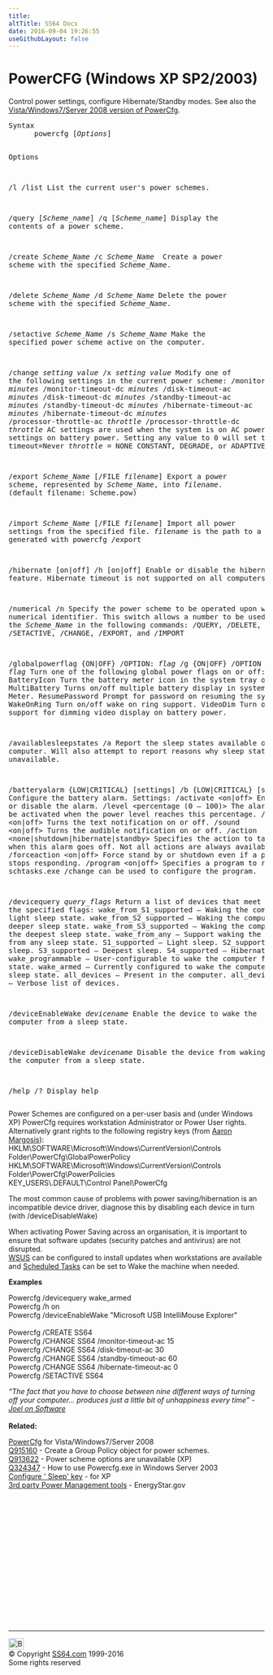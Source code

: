 ```yaml
---
title:
altTitle: SS64 Docs
date: 2016-09-04 19:26:55
useGithubLayout: false
---
```

<!-- #BeginLibraryItem "/Library/head_nt.lbi" --><!-- #EndLibraryItem --><h1>PowerCFG (Windows XP SP2/2003) </h1>
<p>Control power settings,  configure Hibernate/Standby modes. See also the <a href="powercfg.html">Vista/Windows7/Server 2008 version of PowerCfg</a>. </p>
<pre>Syntax
      powercfg [<i>Options</i>]

Options

   /l
   /list
            List the current user's power schemes.

   /query [<i>Scheme_name</i>]
   /q [<i>Scheme_name</i>]
            Display the contents of a power scheme.

   /create <i>Scheme_Name</i>
   /c <i>Scheme_Name
</i>            Create a power scheme with the specified <i>Scheme_Name</i>.

   /delete <i>Scheme_Name</i>
   /d <i>Scheme_Name</i>
            Delete the power scheme with the specified <i>Scheme_Name</i>.

   /setactive <i>Scheme_Name</i>
   /s <i>Scheme_Name</i>
            Make the specified power scheme active on the computer.

   /change <i>setting value</i>
   /x <i>setting value</i>
           Modify one of the following settings in the current power scheme:
              /monitor-timeout-ac <i>minutes</i>
              /monitor-timeout-dc <i>minutes</i>
              /disk-timeout-ac <i>minutes</i>
              /disk-timeout-dc <i>minutes</i>
              /standby-timeout-ac <i>minutes</i>
              /standby-timeout-dc <i>minutes</i>
              /hibernate-timeout-ac <i>minutes</i>
              /hibernate-timeout-dc <i>minutes</i>
              /processor-throttle-ac <i>throttle</i>
              /processor-throttle-dc <i>throttle</i>
            AC settings are used when the system is on AC power. DC settings on battery power.
            Setting any value to 0 will set the timeout=Never 
            <i>throttle </i>= NONE CONSTANT, DEGRADE, or ADAPTIVE.

   /export <i>Scheme_Name </i>[/FILE <i>filename</i>]
            Export a power scheme, represented by <i>Scheme_Name</i>, into <i>filename</i>. (default filename: Scheme.pow)

   /import <i>Scheme_Name </i>[/FILE <i>filename</i>]
            Import all power settings from the specified file.
            <i>filename</i> is the path to a file generated with powercfg /export

   /hibernate [on|off]
   /h [on|off]
            Enable or disable the hibernate feature. Hibernate timeout is not supported on all computers.

   /numerical
   /n
            Specify the power scheme to be operated upon with a numerical identifier.
            This switch allows a number to be used in place of the <i>Scheme_Name</i> in the following
            commands: /QUERY, /DELETE, /SETACTIVE, /CHANGE, /EXPORT, and /IMPORT

   /globalpowerflag {ON|OFF} /OPTION: <i>flag</i>
   /g {ON|OFF} /OPTION <i>flag</i>
            Turn one of the following global power flags on or off:
               BatteryIcon    Turn the battery meter icon in the system tray on/off.
               MultiBattery   Turns on/off multiple battery display in system Power Meter.
               ResumePassword Prompt for password on resuming the system.
               WakeOnRing     Turn on/off wake on ring support.
               VideoDim       Turn on/off support for dimming video display on battery power.
                                         
   /availablesleepstates
   /a
            Report the sleep states available on the computer.
            Will also attempt to report reasons why sleep states are unavailable.

   /batteryalarm {LOW|CRITICAL} [settings]
   /b {LOW|CRITICAL} [settings]
            Configure the battery alarm.
            Settings:
               /activate &lt;on|off&gt;
                   Enable or disable the alarm.
               /level &lt;percentage (0 – 100)&gt;
                   The alarm will be activated when the power level reaches this percentage.
               /text &lt;on|off&gt;
                   Turns the text notification on or off.
               /sound &lt;on|off&gt;
                   Turns the audible notification on or off.
               /action &lt;none|shutdown|hibernate|standby&gt;
                   Specifies the action to take when this alarm goes off.
                   Not all actions are always available.
               /forceaction &lt;on|off&gt;
                   Force stand by or shutdown even if a program stops responding.
               /program &lt;on|off&gt;
                   Specifies a program to run.  schtasks.exe /change can be used to configure the program.
                          
   /devicequery <i>query_flags</i>
            Return a list of devices that meet the specified flags:
               wake_from_S1_supported – Waking the computer from a light sleep state.
               wake_from_S2_supported – Waking the computer from a deeper sleep state.
               wake_from_S3_supported – Waking the computer from the deepest sleep state.
               wake_from_any   – Support waking the computer from any sleep state.
               S1_supported    – Light sleep.
               S2_supported    – Deeper sleep.
               S3_supported    – Deepest sleep.
               S4_supported    – Hibernation.
               wake_programmable – User-configurable to wake the computer from a sleep state.
               wake_armed      – Currently configured to wake the computer from any sleep state.
               all_devices     – Present in the computer.
               all_devices_verbose – Verbose list of devices.

   /deviceEnableWake <i>devicename</i>
            Enable the device to wake the computer from a sleep state.
      
   /deviceDisableWake <i>devicename</i>
            Disable the device from waking the computer from a sleep state.

   /help
   /?
            Display help
</pre>
<p>Power Schemes are configured on a per-user basis and (under Windows XP) PowerCfg requires workstation Administrator or Power User rights. <br>
Alternatively grant rights to the following registry keys (from <a href="http://blogs.msdn.com/b/aaron_margosis/archive/2005/02/09/370263.aspx">Aaron Margosis</a>): <span class="code"><br>
HKLM\SOFTWARE\Microsoft\Windows\CurrentVersion\Controls Folder\PowerCfg\GlobalPowerPolicy<br>
HKLM\SOFTWARE\Microsoft\Windows\CurrentVersion\Controls Folder\PowerCfg\PowerPolicies<br>
KEY_USERS\.DEFAULT\Control Panel\PowerCfg</span></p>
<p>The most common cause of problems with power saving/hibernation is an incompatible device driver, diagnose this by disabling each device in turn (with <span class="code">/deviceDisableWake</span>) </p>
<p>When activating Power Saving across an organisation, it is important to ensure that software updates (security patches and antivirus) are not disrupted.<br>
<a href="http://technet.microsoft.com/en-us/windowsserver/bb332157.aspx">WSUS</a> can be configured to install updates when workstations are available and <a href="schtasks.html">Scheduled Tasks</a> can be set to Wake the machine when needed. </p>
<p><b>Examples</b></p>
<p class="code">Powercfg /devicequery wake_armed<br>
Powercfg /h on<br>
Powercfg /deviceEnableWake "Microsoft USB IntelliMouse Explorer"<br>
<br>
Powercfg /CREATE SS64 <br>
Powercfg /CHANGE SS64 /monitor-timeout-ac 15<br>
Powercfg /CHANGE SS64 /disk-timeout-ac 30<br>
Powercfg /CHANGE SS64 /standby-timeout-ac 60<br>
Powercfg /CHANGE SS64 /hibernate-timeout-ac 0<br>
Powercfg /SETACTIVE SS64 </p>
<p> <span class="quote"><i>“The fact that you have to choose between nine different ways of turning off your computer... produces just a little bit of unhappiness every time” - <a href="http://www.joelonsoftware.com/items/2006/11/21.html">Joel on Software</a></i></span> <br>
<br>
<b> Related:</b></p>
<p><a href="powercfg.html">PowerCfg</a> for  Vista/Windows7/Server 2008<br>
<a href="https://support.microsoft.com/kb/915160">Q915160</a> - Create a Group Policy object for power schemes.<br>
<a href="https://support.microsoft.com/kb/913622">Q913622</a> - Power scheme options are unavailable (XP)<br>
<a href="https://support.microsoft.com/kb/324347">Q324347</a> - How to use Powercfg.exe in Windows Server 2003<br>
<a href="http://ask.metafilter.com/189659/Why-does-powercfg-not-do-what-I-want-in-Windows-7#2740762">Configure ' Sleep' key</a> - for XP
<br>
<a href="http://www.energystar.gov/index.cfm?c=power_mgt.pr_power_mgt_comm_packages">3rd party Power Management tools</a> - EnergyStar.gov</p><!-- #BeginLibraryItem "/Library/foot_nt.lbi" --><p>
<!-- windows300 -->
<ins class="adsbygoogle" style="display:inline-block;width:300px;height:250px" data-ad-client="ca-pub-6140977852749469" data-ad-slot="7649547908"></ins>
<script>
(adsbygoogle = window.adsbygoogle || []).push({});
</script></p>
<hr>
<div id="bl" class="footer"><a href="powercfg-xp.html#"><img src="../images/top.png" width="30" height="22" alt="Back to the Top"></a></div>
<div id="br" class="footer, tagline">© Copyright <a href="../index.html">SS64.com</a> 1999-2016<br>
Some rights reserved</div><!-- #EndLibraryItem -->

